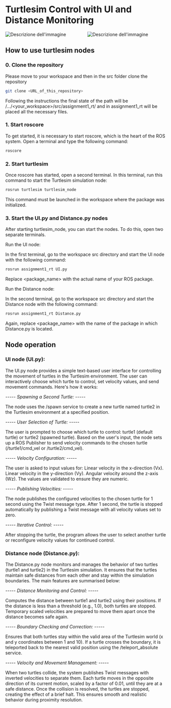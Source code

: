 # Turtlesim Control with UI and Distance Monitoring

 ![Descrizione dell'immagine](https://blogger.googleusercontent.com/img/b/R29vZ2xl/AVvXsEiL8Il-zkRrexK9ce_4fZm-Y7MSTMPnQc65Ts35oHA6pESgXDYmiMSkBV5k4asnuekT0OB5SJmH4exPkA2Hjl91LUl19BCrYEa3A6pJgI5eBklNW4yi8kQsyHdjjLlJe3lBmTUUKFaBCKM/s400/images.png)    &nbsp;&nbsp;&nbsp;&nbsp;&nbsp;&nbsp;&nbsp;&nbsp;&nbsp;&nbsp;&nbsp;&nbsp;&nbsp;&nbsp;&nbsp;       ![Descrizione dell'immagine](https://pokestop.io/img/pokemon/squirtle-256x256.png) 



## How to use turtlesim nodes

### 0. Clone the repository

Please move to your workspace and then in the src folder clone the repository

```bash
git clone <URL_of_this_repository>
```

Following the instructions the final state of the path will be /.../<your_workspace>/src/assignment1_rt/ and in assignment1_rt will be placed all the necessary files. 

### 1. Start roscore

To get started, it is necessary to start roscore, which is the heart of the ROS system. Open a terminal and type the following command:

```bash
roscore
```

### 2. Start turtlesim
Once roscore has started, open a second terminal. In this terminal, run this command to start the Turtlesim simulation node:

```bash
rosrun turtlesim turtlesim_node
```
This command must be launched in the workspace where the package was initialized.

### 3. Start the UI.py and Distance.py nodes
After starting turtlesim_node, you can start the nodes. To do this, open two separate terminals.

Run the UI node:

In the first terminal, go to the workspace src directory and start the UI node with the following command:

```bash
rosrun assignment1_rt UI.py
```
Replace <package_name> with the actual name of your ROS package.

Run the Distance node:

In the second terminal, go to the workspace src directory and start the Distance node with the following command:

```bash
rosrun assignment1_rt Distance.py
```
Again, replace <package_name> with the name of the package in which Distance.py is located.

## Node operation
### UI node (UI.py):
The UI.py node provides a simple text-based user interface for controlling the movement of turtles in the Turtlesim environment. The user can interactively choose which turtle to control, set velocity values, and send movement commands. Here's how it works:

*----- Spawning a Second Turtle: -----*

The node uses the /spawn service to create a new turtle named turtle2 in the Turtlesim environment at a specified position.

*----- User Selection of Turtle: -----*

The user is prompted to choose which turtle to control: turtle1 (default turtle) or turtle2 (spawned turtle).
Based on the user's input, the node sets up a ROS Publisher to send velocity commands to the chosen turtle (/turtle1/cmd_vel or /turtle2/cmd_vel).

*----- Velocity Configuration: -----*

The user is asked to input values for:
Linear velocity in the x-direction (Vx).
Linear velocity in the y-direction (Vy).
Angular velocity around the z-axis (Wz).
The values are validated to ensure they are numeric.

*----- Publishing Velocities: -----*

The node publishes the configured velocities to the chosen turtle for 1 second using the Twist message type.
After 1 second, the turtle is stopped automatically by publishing a Twist message with all velocity values set to zero.

*----- Iterative Control: -----*

After stopping the turtle, the program allows the user to select another turtle or reconfigure velocity values for continued control.

### Distance node (Distance.py):
The Distance.py node monitors and manages the behavior of two turtles (turtle1 and turtle2) in the Turtlesim simulation. It ensures that the turtles maintain safe distances from each other and stay within the simulation boundaries.
The main features are summarised below:

*----- Distance Monitoring and Control: -----*

Computes the distance between turtle1 and turtle2 using their positions.
If the distance is less than a threshold (e.g., 1.0), both turtles are stopped. Temporary scaled velocities are prepared to move them apart once the distance becomes safe again.

*----- Boundary Checking and Correction: -----*

Ensures that both turtles stay within the valid area of the Turtlesim world (x and y coordinates between 1 and 10).
If a turtle crosses the boundary, it is teleported back to the nearest valid position using the /teleport_absolute service.

*----- Velocity and Movement Management: -----*

When two turtles collide, the system publishes Twist messages with inverted velocities to separate them. Each turtle moves in the opposite direction of its current motion, scaled by a factor of 0.01, until they are at a safe distance. Once the collision is resolved, the turtles are stopped, creating the effect of a brief halt. This ensures smooth and realistic behavior during proximity resolution.


